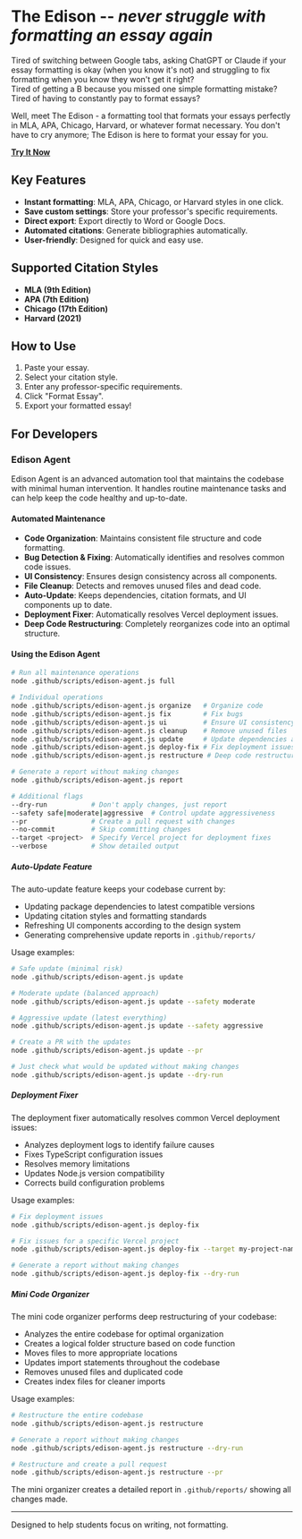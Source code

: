 # The Edison -- _never struggle with formatting an essay again_

Tired of switching between Google tabs, asking ChatGPT or Claude if your essay formatting is okay (when you know it's not) and struggling to fix formatting when you know they won't get it right?  
Tired of getting a B because you missed one simple formatting mistake?  
Tired of having to constantly pay to format essays?

Well, meet The Edison - a formatting tool that formats your essays perfectly in MLA, APA, Chicago, Harvard, or whatever format necessary. You don't have to cry anymore; The Edison is here to format your essay for you.

**[Try It Now](https://anaya-yorke.github.io/The-Edison)**

## Key Features

- **Instant formatting**: MLA, APA, Chicago, or Harvard styles in one click.
- **Save custom settings**: Store your professor's specific requirements.
- **Direct export**: Export directly to Word or Google Docs.
- **Automated citations**: Generate bibliographies automatically.
- **User-friendly**: Designed for quick and easy use.

## Supported Citation Styles

- **MLA (9th Edition)**
- **APA (7th Edition)**
- **Chicago (17th Edition)**
- **Harvard (2021)**

## How to Use

1. Paste your essay.
2. Select your citation style.
3. Enter any professor-specific requirements.
4. Click "Format Essay".
5. Export your formatted essay!

## For Developers

### Edison Agent

Edison Agent is an advanced automation tool that maintains the codebase with minimal human intervention. It handles routine maintenance tasks and can help keep the code healthy and up-to-date.

#### Automated Maintenance

- **Code Organization**: Maintains consistent file structure and code formatting.
- **Bug Detection & Fixing**: Automatically identifies and resolves common code issues.
- **UI Consistency**: Ensures design consistency across all components.
- **File Cleanup**: Detects and removes unused files and dead code.
- **Auto-Update**: Keeps dependencies, citation formats, and UI components up to date.
- **Deployment Fixer**: Automatically resolves Vercel deployment issues.
- **Deep Code Restructuring**: Completely reorganizes code into an optimal structure.

#### Using the Edison Agent

```bash
# Run all maintenance operations
node .github/scripts/edison-agent.js full

# Individual operations
node .github/scripts/edison-agent.js organize   # Organize code
node .github/scripts/edison-agent.js fix        # Fix bugs
node .github/scripts/edison-agent.js ui         # Ensure UI consistency
node .github/scripts/edison-agent.js cleanup    # Remove unused files
node .github/scripts/edison-agent.js update     # Update dependencies and formats
node .github/scripts/edison-agent.js deploy-fix # Fix deployment issues
node .github/scripts/edison-agent.js restructure # Deep code restructuring

# Generate a report without making changes
node .github/scripts/edison-agent.js report

# Additional flags
--dry-run           # Don't apply changes, just report
--safety safe|moderate|aggressive  # Control update aggressiveness
--pr                # Create a pull request with changes
--no-commit         # Skip committing changes
--target <project>  # Specify Vercel project for deployment fixes
--verbose           # Show detailed output
```

##### Auto-Update Feature

The auto-update feature keeps your codebase current by:
- Updating package dependencies to latest compatible versions
- Updating citation styles and formatting standards
- Refreshing UI components according to the design system
- Generating comprehensive update reports in `.github/reports/`

Usage examples:
```bash
# Safe update (minimal risk)
node .github/scripts/edison-agent.js update

# Moderate update (balanced approach)
node .github/scripts/edison-agent.js update --safety moderate

# Aggressive update (latest everything)
node .github/scripts/edison-agent.js update --safety aggressive

# Create a PR with the updates
node .github/scripts/edison-agent.js update --pr

# Just check what would be updated without making changes
node .github/scripts/edison-agent.js update --dry-run
```

##### Deployment Fixer

The deployment fixer automatically resolves common Vercel deployment issues:
- Analyzes deployment logs to identify failure causes
- Fixes TypeScript configuration issues
- Resolves memory limitations
- Updates Node.js version compatibility
- Corrects build configuration problems

Usage examples:
```bash
# Fix deployment issues
node .github/scripts/edison-agent.js deploy-fix

# Fix issues for a specific Vercel project
node .github/scripts/edison-agent.js deploy-fix --target my-project-name

# Generate a report without making changes
node .github/scripts/edison-agent.js deploy-fix --dry-run
```

##### Mini Code Organizer

The mini code organizer performs deep restructuring of your codebase:
- Analyzes the entire codebase for optimal organization
- Creates a logical folder structure based on code function
- Moves files to more appropriate locations
- Updates import statements throughout the codebase
- Removes unused files and duplicated code
- Creates index files for cleaner imports

Usage examples:
```bash
# Restructure the entire codebase
node .github/scripts/edison-agent.js restructure

# Generate a report without making changes
node .github/scripts/edison-agent.js restructure --dry-run

# Restructure and create a pull request
node .github/scripts/edison-agent.js restructure --pr
```

The mini organizer creates a detailed report in `.github/reports/` showing all changes made.

---

Designed to help students focus on writing, not formatting.
